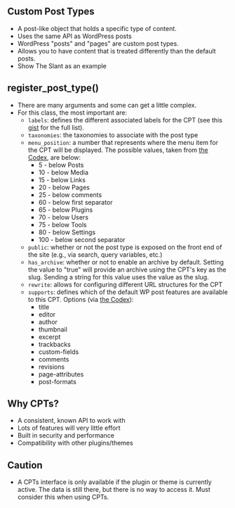 ## Custom Post Types

* A post-like object that holds a specific type of content. 
* Uses the same API as WordPress posts
* WordPress "posts" and "pages" are custom post types. 
* Allows you to have content that is treated differently than the default posts.
* Show The Slant as an example

## register_post_type()

* There are many arguments and some can get a little complex. 
* For this class, the most important are:
	* `labels`: defines the different associated labels for the CPT (see this [gist](https://gist.github.com/wycks/2377383) for the full list).
	* `taxonomies`: the taxonomies to associate with the post type
	* `menu_position`: a number that represents where the menu item for the CPT will be displayed. The possible values, taken from [the Codex](http://codex.wordpress.org/Function_Reference/register_post_type), are below:
		* 5 - below Posts
		* 10 - below Media
		* 15 - below Links
		* 20 - below Pages
		* 25 - below comments
		* 60 - below first separator
		* 65 - below Plugins
		* 70 - below Users
		* 75 - below Tools
		* 80 - below Settings
		* 100 - below second separator
	* `public`: whether or not the post type is exposed on the front end of the site (e.g., via search, query variables, etc.)
	* `has_archive`: whether or not to enable an archive by default. Setting the value to "true" will provide an archive using the CPT's key as the slug. Sending a string for this value uses the value as the slug.
	* `rewrite`: allows for configuring different URL structures for the CPT
	* `supports`: defines which of the default WP post features are available to this CPT. Options (via [the Codex](http://codex.wordpress.org/Function_Reference/register_post_type)):
		* title
		* editor
		* author
		* thumbnail
		* excerpt
		* trackbacks
		* custom-fields
		* comments
		* revisions
		* page-attributes
		* post-formats

## Why CPTs?

* A consistent, known API to work with
* Lots of features will very little effort
* Built in security and performance
* Compatibility with other plugins/themes

## Caution

* A CPTs interface is only available if the plugin or theme is currently active. The data is still there, but there is no way to access it. Must consider this when using CPTs.